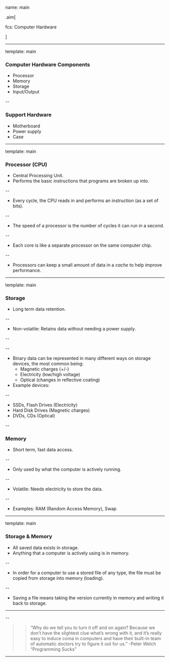 name: main

.aim[<div>
fcs: Computer Hardware
</div>]


---
template: main

### Computer Hardware Components
- Processor
- Memory
- Storage
- Input/Output

--

### Support Hardware
- Motherboard
- Power supply
- Case


---
template: main

### Processor (CPU)
- Central Processing Unit.
- Performs the basic instructions that programs are broken up into.

--
- Every cycle, the CPU reads in and performs an instruction (as a set of bits).

--
- The speed of a processor is the number of cycles it can run in a second.

--
- Each core is like a separate processor on the same computer chip.

--
- Processors can keep a small amount of data in a _cache_ to help improve performance.

---
template: main

### Storage
- Long term data retention.

--
- Non-volatile: Retains data without needing a power supply.

--

--
- Binary data can be represented in many different ways on storage devices, the most common being:
  - Magnetic charges (+/-)
  - Electricity (low/high voltage)
  - Optical (changes in reflective coating)
- Example devices:

--
  - SSDs, Flash Drives (Electricity)
  - Hard Disk Drives (Magnetic charges)
  - DVDs, CDs (Optical)

--

### Memory
- Short term, fast data access.

--
- Only used by what the computer is actively running.

--
- Volatile: Needs electricity to store the data.

--
- Examples: RAM (Random Access Memory), Swap

---
template: main

### Storage & Memory
- All saved data exists in storage.
- Anything that a computer is actively using is in memory.

--
- In order for a computer to use a stored file of any type, the file must be copied from storage into memory (loading).

--
- Saving a file means taking the version currently in memory and writing it back to storage.

<hr>

--
  >> “Why do we tell you to turn it off and on again? Because we don’t have the slightest clue what’s wrong with it, and it’s really easy to induce coma in computers and have their built-in team of automatic doctors try to figure it out for us.”
-Peter Welch “Programming Sucks”



---
